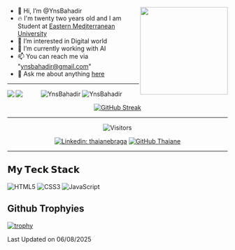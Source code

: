 - 👋 Hi, I’m @YnsBahadir <img align="right" src="https://media.giphy.com/media/WUlplcMpOCEmTGBtBW/giphy.gif" width="200">
- 🔥 I'm twenty two years old and I am Student at <a href="https://www.emu.edu.tr/en">Eastern Mediterranean University</a>
- 👀 I’m interested in Digital world 
- 🌱 I’m currently working with AI
- 📫 You can reach me via "ynsbahadir@gmail.com"
- 💬 Ask me about anything [here](https://github.com/YnsBahadir/YnsBahadir/issues)


<div align = center> <hr>
  <img src="https://github-readme-stats.vercel.app/api?username=YnsBahadir&show_icons=true&count_private=true&theme=onedark&hide_border=true&bg_color=00000000" alt="YnsBahadir" /> <!- ocean_dark –>
  <img src="https://github-readme-stats.vercel.app/api/top-langs/?username=YnsBahadir&layout=donut&theme=onedark&hide_border=true&bg_color=00000000" alt="YnsBahadir" />
  <img align="left" src="https://raw.githubusercontent.com/orhun/orhun/refs/heads/master/assets/ratatui-spin-dark.gif#gh-dark-mode-only">  <!- Referance: https://github.com/orhun //Please cite Orhun. –>
  <img align="left" src="https://raw.githubusercontent.com/orhun/orhun/refs/heads/master/assets/ratatui-spin-light.gif#gh-light-mode-only">

  [![GitHub Streak](https://streak-stats.demolab.com?user=YnsBahadir&theme=onedark&hide_border=true&background=00000000)](https://git.io/streak-stats)
</div> <hr>

<div align="center">
  
  <img src="https://visitor-badge.laobi.icu/badge?page_id=YnsBahadir" alt="Visitors" />
  
  [![Linkedin: thaianebraga](https://img.shields.io/badge/-YnsBahadir-blue?style=flat-square&logo=Linkedin&logoColor=white&link=https://www.linkedin.com/in/yunus-bahad%C4%B1r-565090341/)](https://www.linkedin.com/in/yunus-bahad%C4%B1r-565090341/)
  [![GitHub Thaiane](https://img.shields.io/github/followers/YnsBahadir?label=follow&style=social)](https://github.com/YnsBahadir)

</div> <hr>

## 𝗠𝘆 𝗧𝗲𝗰𝗸 𝗦𝘁𝗮𝗰𝗸

![HTML5](https://img.shields.io/badge/-HTML5-%23E44D27?style=flat-square&logo=html5&logoColor=ffffff)
![CSS3](https://img.shields.io/badge/-CSS3-%231572B6?style=flat-square&logo=css3)
![JavaScript](https://img.shields.io/badge/-JavaScript-%23F7DF1C?style=flat-square&logo=javascript&logoColor=000000&labelColor=%23F7DF1C&color=%23FFCE5A)

## Github Trophyies

[![trophy](https://github-profile-trophy.vercel.app/?username=YnsBahadir&theme=onedark&no-bg=true&no-frame=true)](https://github.com/ryo-ma/github-profile-trophy)



  Last Updated on 06/08/2025
